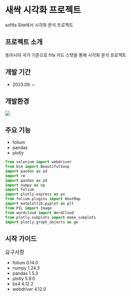 # 새싹 시각화 프로젝트
sofifa Site에서 시각화 분석 프로젝트
## 프로젝트 소개
동아시아 국가 기준으로 fifa 카드 스탯을 통해
시각화 분석 프로젝트
## 개발 기간
- 2023.09. ~

## 개발환경
<img src="https://img.shields.io/badge/python-3776AB?style=for-the-badge&logo=python&logoColor=white">

## 주요 기능
- folium
- pandas
- plotly

```python
from selenium import webdriver
from bs4 import BeautifulSoup
import pandas as pd
import re
import pandas as pd
import numpy as np
import folium
import plotly.express as px
from folium.plugins import HeatMap
import matplotlib.pyplot as plt
from PIL import Image
from wordcloud import WordCloud
from plotly.subplots import make_subplots
import plotly.graph_objects as go
```


## 시작 가이드

<span style="font-size:120%">요구사항</span> 
- folium 0.14.0
- numpy 1.24.3
- pandas 1.5.3
- plotly 5.9.0
- bs4 4.12.2
- webdriver 4.12.0

